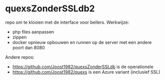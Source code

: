 # quexsZonderSSLdb2

repo om te klooien met de interface voor bellers.
Werkwijze:
- php files aanpassen
- zippen
- docker opnieuw opbouwen en runnen op de server met een andere poort dan 8080

Andere repos:
- https://github.com/Joost1982/quexsZonderSSLdb is de operationele
- https://github.com/Joost1982/quexs is een Azure variant (inclusief SSL)
